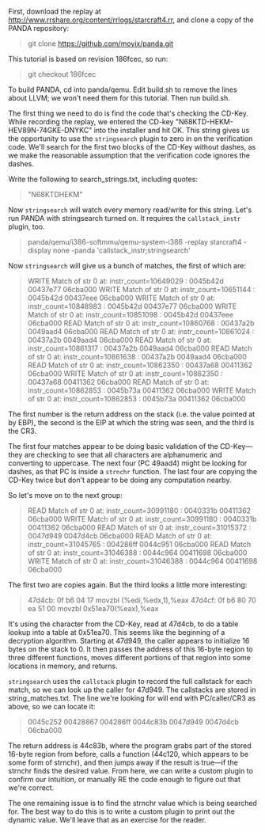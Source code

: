 First, download the replay at
http://www.rrshare.org/content/rrlogs/starcraft4.rr, and clone a copy of
the PANDA repository:

> git clone https://github.com/moyix/panda.git

This tutorial is based on revision 186fcec, so run:

> git checkout 186fcec

To build PANDA, cd into panda/qemu. Edit build.sh to remove the lines
about LLVM; we won't need them for this tutorial. Then run build.sh.

The first thing we need to do is find the code that's checking the
CD-Key. While recording the replay, we entered the CD-key
"N68KTD-HEKM-HEV89N-74GKE-DNYKC" into the installer and hit OK. This
string gives us the opportunity to use the `stringsearch` plugin to zero
in on the verification code. We'll search for the first two blocks of
the CD-Key without dashes, as we make the reasonable assumption that the
verification code ignores the dashes.

Write the following to search_strings.txt, including quotes:

> "N68KTDHEKM"

Now `stringsearch` will watch every memory read/write for this string.
Let's run PANDA with stringsearch turned on. It requires the
`callstack_instr` plugin, too.

> panda/qemu/i386-softmmu/qemu-system-i386 -replay starcraft4 -display none -panda 'callstack_instr;stringsearch'

Now `stringsearch` will give us a bunch of matches, the first of which
are:

> WRITE Match of str 0 at: instr_count=10649029 :  0045b42d 00437e77 06cba000
> WRITE Match of str 0 at: instr_count=10651144 :  0045b42d 00437eee 06cba000
> WRITE Match of str 0 at: instr_count=10848983 :  0045b42d 00437e77 06cba000
> WRITE Match of str 0 at: instr_count=10851098 :  0045b42d 00437eee 06cba000
> READ Match of str 0 at: instr_count=10860768 :  00437a2b 0049aad4 06cba000
> READ Match of str 0 at: instr_count=10861024 :  00437a2b 0049aad4 06cba000
> READ Match of str 0 at: instr_count=10861317 :  00437a2b 0049aad4 06cba000
> READ Match of str 0 at: instr_count=10861638 :  00437a2b 0049aad4 06cba000
> READ Match of str 0 at: instr_count=10862350 :  00437a68 00411362 06cba000
> WRITE Match of str 0 at: instr_count=10862350 :  00437a68 00411362 06cba000
> READ Match of str 0 at: instr_count=10862853 :  0045b73a 00411362 06cba000
> WRITE Match of str 0 at: instr_count=10862853 :  0045b73a 00411362 06cba000

The first number is the return address on the stack (i.e. the value
pointed at by EBP), the second is the EIP at which the string was seen,
and the third is the CR3.

The first four matches appear to be doing basic validation of the
CD-Key—they are checking to see that all characters are alphanumeric and
converting to uppercase. The next four (PC 49aad4) might be looking for
dashes, as that PC is inside a `strnchr` function. The last four are
copying the CD-Key twice but don't appear to be doing any computation
nearby.

So let's move on to the next group:

> READ Match of str 0 at: instr_count=30991180 :  0040331b 00411362 06cba000
> WRITE Match of str 0 at: instr_count=30991180 :  0040331b 00411362 06cba000
> READ Match of str 0 at: instr_count=31015372 :  0047d949 0047d4cb 06cba000
> READ Match of str 0 at: instr_count=31045765 :  004286ff 0044c951 06cba000
> READ Match of str 0 at: instr_count=31046388 :  0044c964 00411698 06cba000
> WRITE Match of str 0 at: instr_count=31046388 :  0044c964 00411698 06cba000

The first two are copies again. But the third looks a little more
interesting:

> 47d4cb:       0f b6 04 17             movzbl (%edi,%edx,1),%eax 
> 47d4cf:       0f b6 80 70 ea 51 00    movzbl 0x51ea70(%eax),%eax

It's using the character from the CD-Key, read at 47d4cb, to do a table
lookup into a table at 0x51ea70. This seems like the beginning of a
decryption algorithm. Starting at 47d949, the caller appears to
initialize 16 bytes on the stack to 0. It then passes the address of
this 16-byte region to three different functions, moves different
portions of that region into some locations in memory, and returns.

`stringsearch` uses the `callstack` plugin to record the full callstack
for each match, so we can look up the caller for 47d949. The callstacks
are stored in string_matches.txt. The line we're looking for will end
with PC/caller/CR3 as above, so we can locate it:

> 0045c252 00428867 004286ff 0044c83b 0047d949 0047d4cb 06cba000

The return address is 44c83b, where the program grabs part of the stored
16-byte region from before, calls a function (44c120, which appears to
be some form of strnchr), and then jumps away if the result is true—if
the strnchr finds the desired value. From here, we can write a custom
plugin to confirm our intuition, or manually RE the code enough to
figure out that we're correct.

The one remaining issue is to find the strnchr value which is being
searched for. The best way to do this is to write a custom plugin to
print out the dynamic value. We'll leave that as an exercise for the
reader.
